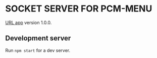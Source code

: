 # SOCKET SERVER FOR PCM-MENU

[URL app](https://socket-menu.herokuapp.com/) version 1.0.0.

## Development server

Run `npm start` for a dev server.